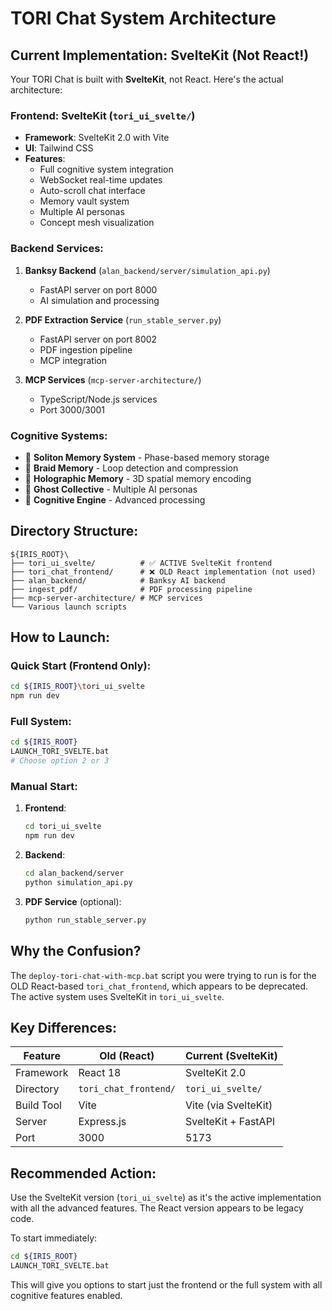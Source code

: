 # TORI Chat System Architecture

## Current Implementation: SvelteKit (Not React!)

Your TORI Chat is built with **SvelteKit**, not React. Here's the actual architecture:

### Frontend: SvelteKit (`tori_ui_svelte/`)
- **Framework**: SvelteKit 2.0 with Vite
- **UI**: Tailwind CSS
- **Features**: 
  - Full cognitive system integration
  - WebSocket real-time updates
  - Auto-scroll chat interface
  - Memory vault system
  - Multiple AI personas
  - Concept mesh visualization

### Backend Services:

1. **Banksy Backend** (`alan_backend/server/simulation_api.py`)
   - FastAPI server on port 8000
   - AI simulation and processing

2. **PDF Extraction Service** (`run_stable_server.py`)
   - FastAPI server on port 8002
   - PDF ingestion pipeline
   - MCP integration

3. **MCP Services** (`mcp-server-architecture/`)
   - TypeScript/Node.js services
   - Port 3000/3001

### Cognitive Systems:
- 🌊 **Soliton Memory System** - Phase-based memory storage
- 🧬 **Braid Memory** - Loop detection and compression
- 🔮 **Holographic Memory** - 3D spatial memory encoding
- 👻 **Ghost Collective** - Multiple AI personas
- 🧠 **Cognitive Engine** - Advanced processing

## Directory Structure:

```
${IRIS_ROOT}\
├── tori_ui_svelte/          # ✅ ACTIVE SvelteKit frontend
├── tori_chat_frontend/      # ❌ OLD React implementation (not used)
├── alan_backend/            # Banksy AI backend
├── ingest_pdf/              # PDF processing pipeline
├── mcp-server-architecture/ # MCP services
└── Various launch scripts
```

## How to Launch:

### Quick Start (Frontend Only):
```bash
cd ${IRIS_ROOT}\tori_ui_svelte
npm run dev
```

### Full System:
```bash
cd ${IRIS_ROOT}
LAUNCH_TORI_SVELTE.bat
# Choose option 2 or 3
```

### Manual Start:
1. **Frontend**: 
   ```bash
   cd tori_ui_svelte
   npm run dev
   ```

2. **Backend**:
   ```bash
   cd alan_backend/server
   python simulation_api.py
   ```

3. **PDF Service** (optional):
   ```bash
   python run_stable_server.py
   ```

## Why the Confusion?

The `deploy-tori-chat-with-mcp.bat` script you were trying to run is for the OLD React-based `tori_chat_frontend`, which appears to be deprecated. The active system uses SvelteKit in `tori_ui_svelte`.

## Key Differences:

| Feature | Old (React) | Current (SvelteKit) |
|---------|-------------|---------------------|
| Framework | React 18 | SvelteKit 2.0 |
| Directory | `tori_chat_frontend/` | `tori_ui_svelte/` |
| Build Tool | Vite | Vite (via SvelteKit) |
| Server | Express.js | SvelteKit + FastAPI |
| Port | 3000 | 5173 |

## Recommended Action:

Use the SvelteKit version (`tori_ui_svelte`) as it's the active implementation with all the advanced features. The React version appears to be legacy code.

To start immediately:
```bash
cd ${IRIS_ROOT}
LAUNCH_TORI_SVELTE.bat
```

This will give you options to start just the frontend or the full system with all cognitive features enabled.
